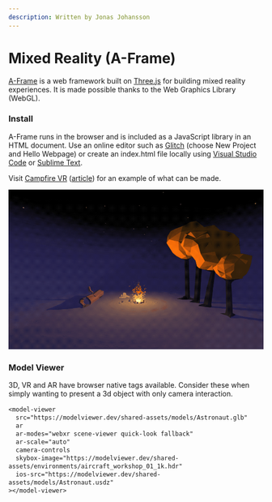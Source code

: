 ```yaml
---
description: Written by Jonas Johansson
---
```


# Mixed Reality \(A-Frame\)

[A-Frame](https://aframe.io/) is a web framework built on [Three.js](https://threejs.org) for building mixed reality experiences. It is made possible thanks to the Web Graphics Library \(WebGL\).

### Install

A-Frame runs in the browser and is included as a JavaScript library in an HTML document. Use an online editor such as [Glitch](../../guides/glitch.md) \(choose New Project and Hello Webpage\) or create an index.html file locally using [Visual Studio Code](https://code.visualstudio.com/) or [Sublime Text](https://www.sublimetext.com/).

Visit [Campfire VR](https://curious-electric.com/w/experiments/aframe/campfirevr/) \([article](https://medium.com/@dirkk/campfire-vr-fa654d15e92a)\) for an example of what can be made.

![Campfire VR by Markus Neuy and Dirk Krause](../../.gitbook/assets/campfirevr.gif)

### Model Viewer

3D, VR and AR have browser native tags available. Consider these when simply wanting to present a 3d object with only camera interaction.

```markup
<model-viewer
  src="https://modelviewer.dev/shared-assets/models/Astronaut.glb"
  ar
  ar-modes="webxr scene-viewer quick-look fallback"
  ar-scale="auto"
  camera-controls
  skybox-image="https://modelviewer.dev/shared-assets/environments/aircraft_workshop_01_1k.hdr"
  ios-src="https://modelviewer.dev/shared-assets/models/Astronaut.usdz"
></model-viewer>

```

